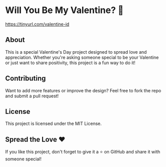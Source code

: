 # Will You Be My Valentine? 💖
https://tinyurl.com/valentine-id
## About
This is a special Valentine's Day project designed to spread love and appreciation. Whether you're asking someone special to be your Valentine or just want to share positivity, this project is a fun way to do it!

## Contributing
Want to add more features or improve the design? Feel free to fork the repo and submit a pull request!

## License
This project is licensed under the MIT License.

## Spread the Love ❤️
If you like this project, don't forget to give it a ⭐ on GitHub and share it with someone special!


